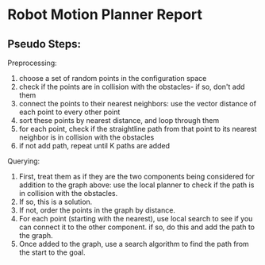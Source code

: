 # Robot Motion Planner Report

## Pseudo Steps: 

Preprocessing: 

1. choose a set of random points in the configuration space
2. check if the points are in collision with the obstacles- if so, don't add them 
3. connect the points to their nearest neighbors: use the vector distance of each point to every other point
4. sort these points by nearest distance, and loop through them 
5. for each point, check if the straightline path from that point to its nearest neighbor is in collision with the obstacles
6. if not add path, repeat until K paths are added

Querying: 
1. First, treat them as if they are the two components being considered for addition to the graph above: use the local planner to check if the path is in collision with the obstacles. 
2. If so, this is a solution. 
3. If not, order the points in the graph by distance.
4. For each point (starting with the nearest), use local search to see if you can connect it to the other component. if so, do this and add the path to the graph.
5. Once added to the graph, use a search algorithm to find the path from the start to the goal. 
